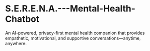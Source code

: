 # S.E.R.E.N.A.---Mental-Health-Chatbot
An AI-powered, privacy-first mental health companion that provides empathetic, motivational, and supportive conversations—anytime, anywhere.
